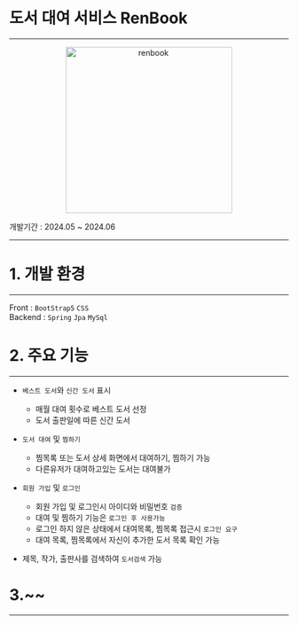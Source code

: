 # 도서 대여 서비스 RenBook

---

<p align="center">
<img src="/Users/aljae/Study/RenBook/renbook/src/main/resources/static/images/renbook_logo.png" width="300px" alt="renbook"><br/>
</p>


개발기간 : 2024.05 ~ 2024.06

---

# 1. 개발 환경

---

Front : `BootStrap5` `CSS`  
Backend : `Spring` `Jpa` `MySql`

# 2. 주요 기능

---

- `베스트 도서`와 `신간 도서` 표시
  - 매월 대여 횟수로 베스트 도서 선정
  - 도서 출판일에 따른 신간 도서
  
- `도서 대여` 및 `찜하기`
  - 찜목록 또는 도서 상세 화면에서 대여하기, 찜하기 가능
  - 다른유저가 대여하고있는 도서는 대여불가
- `회원 가입` 및 `로그인`
  - 회원 가입 및 로그인시 아이디와 비밀번호 `검증`
  - 대여 및 찜하기 기능은 `로그인 후 사용가능`
  - 로그인 하지 않은 상태에서 대여목록, 찜목록 접근시 `로그인 요구`
  - 대여 목록, 찜목록에서 자신이 추가한 도서 목록 확인 가능
- 제목, 작가, 출판사를 검색하여 `도서검색` 가능


# 3.~~

---